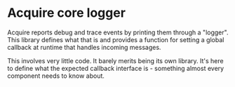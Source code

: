 # Acquire core logger

Acquire reports debug and trace events by printing them through a "logger".
This library defines what that is and provides a function for setting a global
callback at runtime that handles incoming messages.

This involves very little code. It barely merits being its own library. It's
here to define what the expected callback interface is - something almost every
component needs to know about.
